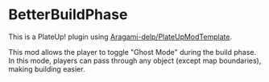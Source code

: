 # BetterBuildPhase

This is a PlateUp! plugin using [Aragami-delp/PlateUpModTemplate](https://github.com/Aragami-delp/PlateUpModTemplate).

This mod allows the player to toggle "Ghost Mode" during the build phase. In this mode, players can pass through any object (except map boundaries), making building easier. 